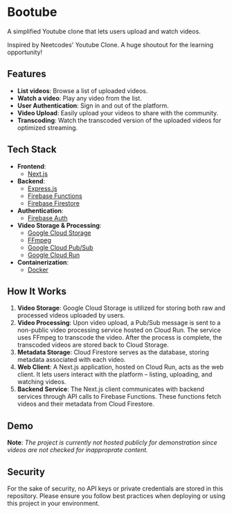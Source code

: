 # Bootube

A simplified Youtube clone that lets users upload and watch videos.

Inspired by Neetcodes' Youtube Clone. A huge shoutout for the learning opportunity!

## Features
- **List videos**: Browse a list of uploaded videos.
- **Watch a video**: Play any video from the list.
- **User Authentication**: Sign in and out of the platform.
- **Video Upload**: Easily upload your videos to share with the community.
- **Transcoding**: Watch the transcoded version of the uploaded videos for optimized streaming.

## Tech Stack
- **Frontend**:
  - [Next.js](https://nextjs.org/)
- **Backend**:
  - [Express.js](https://expressjs.com/)
  - [Firebase Functions](https://firebase.google.com/docs/functions)
  - [Firebase Firestore](https://firebase.google.com/docs/firestore)
- **Authentication**:
  - [Firebase Auth](https://firebase.google.com/docs/auth)
- **Video Storage & Processing**:
  - [Google Cloud Storage](https://cloud.google.com/storage)
  - [FFmpeg](https://ffmpeg.org/)
  - [Google Cloud Pub/Sub](https://cloud.google.com/pubsub)
  - [Google Cloud Run](https://cloud.google.com/run)
- **Containerization**:
  - [Docker](https://www.docker.com/)

## How It Works

1. **Video Storage**: Google Cloud Storage is utilized for storing both raw and processed videos uploaded by users.
2. **Video Processing**: Upon video upload, a Pub/Sub message is sent to a non-public video processing service hosted on Cloud Run. The service uses FFmpeg to transcode the video. After the process is complete, the transcoded videos are stored back to Cloud Storage.
3. **Metadata Storage**: Cloud Firestore serves as the database, storing metadata associated with each video.
4. **Web Client**: A Next.js application, hosted on Cloud Run, acts as the web client. It lets users interact with the platform – listing, uploading, and watching videos.
5. **Backend Service**: The Next.js client communicates with backend services through API calls to Firebase Functions. These functions fetch videos and their metadata from Cloud Firestore.

## Demo

**Note**: *The project is currently not hosted publicly for demonstration since videos are not checked for inapproprate content.*

## Security
For the sake of security, no API keys or private credentials are stored in this repository. Please ensure you follow best practices when deploying or using this project in your environment.
